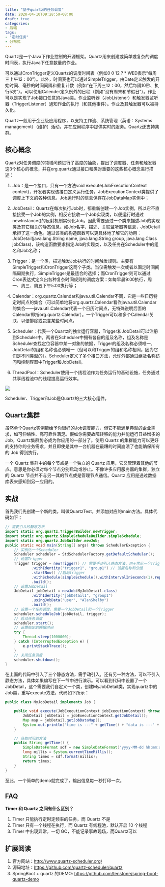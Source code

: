 ```yaml
---
title: "基于quartz的任务调度"
date: 2020-04-10T09:28:50+08:00
draft: true
categories:
- 后端
tags:
- "定时任务"
- 分布式
---
```


Quartz是一个Java下作业控制的开源框架。Quartz用来创建或简单或复杂的调度时间表，执行Java下任意数量的作业。

可以通过CronTrigger定义Quartz的调度时间表（例如0 0 12 ? * WED表示“每周三上午12：00”）。此外，时间表也可以通过SimpleTrigger，由Date定义触发的开始时间、毫秒的时间间隔和重复计数（例如“在下周三12：00，然后每隔10秒、执行5次”）。可以使用Calender定义例外的日程（例如“没有周末和节假日”）。作业可以是实现了Job接口任意的Java类。作业监听器（JobListener）和触发器监听器（TriggerListener）通知作业的执行（和其他事件）。作业及其触发器可以被持久化。

Quartz一般用于企业级应用程序，以支持工作流、系统管理（英语：Systems management）（维护）活动，并在应用程序中提供实时的服务。Quartz还支持集群。

<!--more-->

## 核心概念

Quartz对任务调度的领域问题进行了高度的抽象，提出了调度器、任务和触发器这3个核心的概念，并在org.quartz通过接口和类对重要的这些核心概念进行描述：

1. Job：是一个接口，只有一个方法void execute(JobExecutionContext context)，开发者实现该接口定义运行任务，JobExecutionContext类提供了调度上下文的各种信息。Job运行时的信息保存在JobDataMap实例中；

1. JobDetail：Quartz在每次执行Job时，都重新创建一个Job实例，所以它不直接接受一个Job的实例，相反它接收一个Job实现类，以便运行时通过newInstance()的反射机制实例化Job。因此需要通过一个类来描述Job的实现类及其它相关的静态信息，如Job名字、描述、关联监听器等信息，JobDetail承担了这一角色。通过该类的构造函数可以更具体地了解它的功用：JobDetail(java.lang.String name, java.lang.String group, java.lang.Class jobClass)，该构造函数要求指定Job的实现类，以及任务在Scheduler中的组名和Job名称；

1. Trigger：是一个类，描述触发Job执行的时间触发规则。主要有SimpleTrigger和CronTrigger这两个子类。当仅需触发一次或者以固定时间间隔周期执行，SimpleTrigger是最适合的选择；而CronTrigger则可以通过Cron表达式定义出各种复杂时间规则的调度方案：如每早晨9:00执行，周一、周三、周五下午5:00执行等；

1. Calendar：org.quartz.Calendar和java.util.Calendar不同，它是一些日历特定时间点的集合（可以简单地将org.quartz.Calendar看作java.util.Calendar的集合——java.util.Calendar代表一个日历时间点，无特殊说明后面的Calendar即指org.quartz.Calendar）。一个Trigger可以和多个Calendar关联，以便排除或包含某些时间点。

1. Scheduler：代表一个Quartz的独立运行容器，Trigger和JobDetail可以注册到Scheduler中，两者在Scheduler中拥有各自的组及名称，组及名称是Scheduler查找定位容器中某一对象的依据，Trigger的组及名称必须唯一，JobDetail的组和名称也必须唯一（但可以和Trigger的组和名称相同，因为它们是不同类型的）。Scheduler定义了多个接口方法，允许外部通过组及名称访问和控制容器中Trigger和JobDetail。
   
1. ThreadPool：Scheduler使用一个线程池作为任务运行的基础设施，任务通过共享线程池中的线程提高运行效率。

![](/images/posts/2020/quartz.png)

Scheduler、Trigger和Job是Quartz的三大核心组件。

## Quartz集群

虽然单个Quartz实例能给予你很好的Job调度能力，但它不能满足典型的企业需求，如可伸缩性、高可靠性满足。假如你需要故障转移的能力并能运行日益增多的 Job，Quartz集群势必成为你应用的一部分了。使用 Quartz 的集群能力可以更好的支持你的业务需求，并且即使是其中一台机器在最糟的时间崩溃了也能确保所有的 Job 得到执行。

一个 Quartz 集群中的每个节点是一个独立的 Quartz 应用，它又管理着其他的节点。意思是你必须对每个节点分别启动或停止。不像许多应用服务器的集群，独立的 Quartz 节点并不与另一其的节点或是管理节点通信。Quartz 应用是通过数据库表来感知到另一应用的。

## 实战

首先我们先创建一个新的类，叫做QuartzTest，并添加对应的main方法。具体代码如下：

```Java
// 需要引入的静态方法
import static org.quartz.TriggerBuilder.newTrigger;
import static org.quartz.SimpleScheduleBuilder.simpleSchedule;
import static org.quartz.JobBuilder.newJob;
public static void main(String[] args) throws SchedulerException {
    // 实例化一个Scheduler
    Scheduler scheduler = StdSchedulerFactory.getDefaultScheduler();
    // 设置Trigger
    Trigger trigger = newTrigger() // 需要手动引入静态方法，用于常见一个Trigger
            .withIdentity("trigger1", "group1") // 设置名称和分组
            .startNow() //启动trigger
            .withSchedule(simpleSchedule().withIntervalInSeconds(1).repeatForever()) // 设置任务调度的类型、时间间隔和持续触发
            .build();
    // 设置JobDetail
    JobDetail jobDetail = newJob(MyJobDetail.class)
            .withIdentity("jobDetail1", "group1")
            .usingJobData("user", "AlanShelby")
            .build();
    // 设置一个任务调度，需要一个JobDetail和一个Trigger
    scheduler.scheduleJob(jobDetail, trigger);
    // 启动任务调度
    scheduler.start();
    // 设置指定的睡眠时间
    try {
        Thread.sleep(1000000);
    } catch (InterruptedException e) {
        e.printStackTrace();
    }
    // 关闭任务调度
    scheduler.shutdown();
}
```
在上面的代码中引入了三个静态方法，需手动引入，还有另一种方法，可以不引入静态方法，具体如果编写在下一节中进行演示。可以看到代码中设置了一个JobDetail，这个需要我们自定义一个类，创建MyJobDetail类，实现quartz中的Job类，重写execute方法，代码如下所示：

```Java
public class MyJobDetail implements Job {

    public void execute(JobExecutionContext jobExecutionContext) throws JobExecutionException {
        JobDetail jobDetail = jobExecutionContext.getJobDetail();
        Map map = jobDetail.getJobDataMap();
        System.out.println("time is ---" + getTime() + "data is ---" + map.get("user"));
    }

    // 获取时间的方法
    public String getTime() {
        SimpleDateFormat sdf = new SimpleDateFormat("yyyy-MM-dd hh:mm:ss SSS");
        long millis = System.currentTimeMillis();
        String times = sdf.format(millis);
        return times;
    }
}
```
至此，一个简单的demo就完成了，输出信息每一秒打印一次。

## FAQ

**Timer 和 Quartz 之间有什么区别？**

1. Timer 只能执行定时定频率的任务，而 Quartz 不是
1. Timer 只有一个线程在执行，而 Quartz 有线程池，默认开启 10 个线程
1. Timer 中出现异常，一切 GC，不能记录事故现场，而Quartz可以

## 扩展阅读

1. 官方网站：http://www.quartz-scheduler.org/
1. 源码地址：https://github.com/quartz-scheduler/quartz
1. SpringBoot + quartz 的DEMO: https://github.com/tenstone/spring-boot-quartz-demo